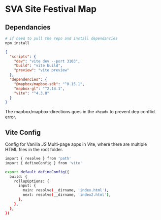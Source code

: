 # SVA Site Festival Map 

## Dependancies

```sh
# if need to pull the repo and install dependancies
npm install
```

```json
{
  "scripts": {
    "dev": "vite dev --port 3103",
    "build": "vite build",
    "preview": "vite preview"
  },
  "dependencies": {
    "@mapbox/mapbox-sdk": "^0.15.1",
    "mapbox-gl": "^2.14.1",
    "vite": "^4.3.8"
  }
}
```

The mapbox/mapbox-directions goes in the `<head>` to prevent dep conflict error.

## Vite Config

Config for Vanilla JS Multi-page apps in Vite, where there are multiple HTML files in the root folder.

```sh
import { resolve } from 'path'
import { defineConfig } from 'vite'

export default defineConfig({
  build: {
    rollupOptions: {
      input: {
        main: resolve(__dirname, 'index.html'),
        next: resolve(__dirname, 'index2.html'),
      },
    },
  },
})
```